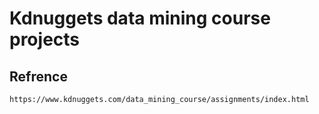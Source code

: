 # Kdnuggets data mining course projects

## Refrence
	https://www.kdnuggets.com/data_mining_course/assignments/index.html